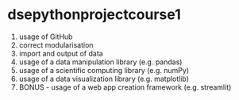 # dsepythonprojectcourse1
1. usage of GitHub
2. correct modularisation
3. import and output of data
4. usage of a data manipulation library (e.g. pandas)
5. usage of a scientific computing library (e.g. numPy)
6. usage of a data visualization library (e.g. matplotlib)
7. BONUS - usage of a web app creation framework (e.g. streamlit)

